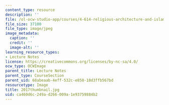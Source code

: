 ```yaml
---
content_type: resource
description: ''
file: /ol-ocw-studio-app/courses/4-614-religious-architecture-and-islamic-cultures-fall-2002/ca460d6c249ad266009a1e93759884b2_2017thumbnail.jpg
file_size: 37100
file_type: image/jpeg
image_metadata:
  caption: ''
  credit: ''
  image-alt: ''
learning_resource_types:
- Lecture Notes
license: https://creativecommons.org/licenses/by-nc-sa/4.0/
ocw_type: OCWImage
parent_title: Lecture Notes
parent_type: CourseSection
parent_uid: 68abeaab-4eff-532c-e858-18d3ffb567bd
resourcetype: Image
title: 2017thumbnail.jpg
uid: ca460d6c-249a-d266-009a-1e93759884b2
---
```

